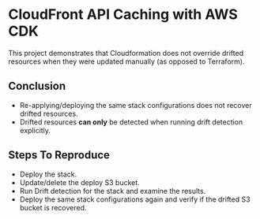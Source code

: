 # CloudFront API Caching with AWS CDK

This project demonstrates that Cloudformation does not override drifted resources when they were updated manually (as opposed to Terraform).

## Conclusion

- Re-applying/deploying the same stack configurations does not recover drifted resources.
- Drifted resources **can only** be detected when running drift detection explicitly.

## Steps To Reproduce

- Deploy the stack.
- Update/delete the deploy S3 bucket.
- Run Drift detection for the stack and examine the results.
- Deploy the same stack configurations again and verify if the drifted S3 bucket is recovered.
